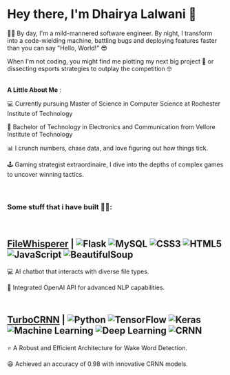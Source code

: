 # **Hey there, I'm Dhairya Lalwani 👋** #

👨‍💻 By day, I'm a mild-mannered software engineer. By night, I transform into a code-wielding machine, battling bugs and deploying features faster than you can say "Hello, World!" :sunglasses: 

When I'm not coding, you might find me plotting my next big project 👀 or dissecting esports strategies to outplay the competition 🤓    <br><br>

 **A Little About Me** :
 
💻  Currently pursuing Master of Science in Computer Science at Rochester Institute of Technology

🔋 Bachelor of Technology in Electronics and Communication from Vellore Institute of Technology

📊 I crunch numbers, chase data, and love figuring out how things tick.

🕹️ Gaming strategist extraordinaire, I dive into the depths of complex games to uncover winning tactics.  <br><br><br>



### **Some stuff that i have built 👷‍♂️:** ### 
<br>

## [FileWhisperer](https://github.com/dhairya1702/FileWhisperer) | ![Flask](https://img.shields.io/badge/Flask-000000?style=plastic&logo=flask&logoColor=white) ![MySQL](https://img.shields.io/badge/MySQL-4479A1?style=plastic&logo=mysql&logoColor=white) ![CSS3](https://img.shields.io/badge/CSS3-1572B6?style=plastic&logo=css3&logoColor=white) ![HTML5](https://img.shields.io/badge/HTML5-E34F26?style=plastic&logo=html5&logoColor=white) ![JavaScript](https://img.shields.io/badge/JavaScript-F7DF1E?style=plastic&logo=javascript&logoColor=black) ![BeautifulSoup](https://img.shields.io/badge/BeautifulSoup-8FC440?style=plastic&logo=beautifulsoup&logoColor=white) ##

💻 AI chatbot that interacts with diverse file types.

🚀 Integrated OpenAI API for advanced NLP capabilities.


## <br>**[TurboCRNN](https://github.com/dhairya1702/TurboCRNN)** | ![Python](https://img.shields.io/badge/Python-3776AB?style=plastic&logo=python&logoColor=white) ![TensorFlow](https://img.shields.io/badge/TensorFlow-FF6F00?style=plastic&logo=tensorflow&logoColor=white) ![Keras](https://img.shields.io/badge/Keras-D00000?style=plastic&logo=keras&logoColor=white) ![Machine Learning](https://img.shields.io/badge/Machine_Learning-065535?style=plastic&logo=machine-learning&logoColor=white) ![Deep Learning](https://img.shields.io/badge/Deep_Learning-8E44AD?style=plastic&logo=deep-learning&logoColor=white) ![CRNN](https://img.shields.io/badge/CRNN-1E90FF?style=plastic&logo=neural-network&logoColor=white) ##

⭐ A Robust and Efficient Architecture for Wake Word Detection.

😆 Achieved an accuracy of 0.98 with innovative CRNN models.



